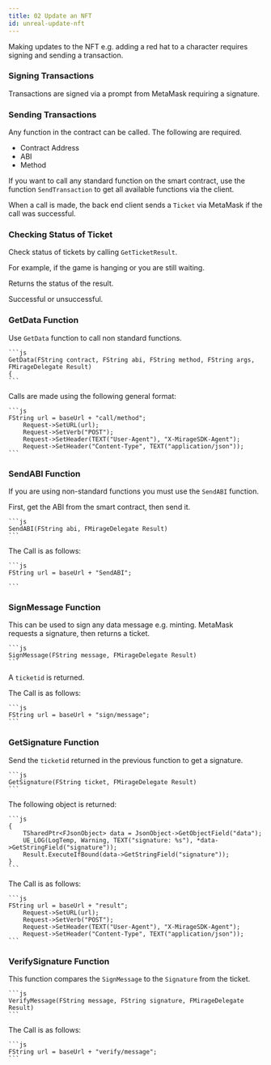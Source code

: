 ```yaml
---
title: 02 Update an NFT
id: unreal-update-nft
---
```


Making updates to the NFT e.g. adding a red hat to a character requires signing and sending a transaction.

### Signing Transactions

Transactions are signed via a prompt from MetaMask requiring a signature.

### Sending Transactions

Any function in the contract can be called. The following are required.

* Contract Address
* ABI 
* Method
 
If you want to call any standard function on the smart contract, use the function `SendTransaction` to get all available functions via the client.

When a call is made, the back end client sends a `Ticket` via MetaMask if the call was successful.

### Checking Status of Ticket

Check status of tickets by calling `GetTicketResult`.

For example, if the game is hanging or you are still waiting.

Returns the status of the result.

Successful or unsuccessful.

### GetData Function

Use `GetData` function to call non standard functions.

	```js
	GetData(FString contract, FString abi, FString method, FString args, FMirageDelegate Result)
	{
	```

Calls are made using the following general format:

	```js
	FString url = baseUrl + "call/method";
		Request->SetURL(url);
		Request->SetVerb("POST");
		Request->SetHeader(TEXT("User-Agent"), "X-MirageSDK-Agent");
		Request->SetHeader("Content-Type", TEXT("application/json"));
	```

### SendABI Function

If you are using non-standard functions you must use the `SendABI` function.

First, get the ABI from the smart contract, then send it. 

	```js
	SendABI(FString abi, FMirageDelegate Result)
	```

The Call is as follows: 

	```js
	FString url = baseUrl + "SendABI";

	```

### SignMessage Function

This can be used to sign any data message e.g. minting.
MetaMask requests a signature, then returns a ticket.

	```js
	SignMessage(FString message, FMirageDelegate Result)
	```

A `ticketid` is returned. 

The Call is as follows:

	```js
	FString url = baseUrl + "sign/message";
	```

### GetSignature Function

Send the `ticketid` returned in the previous function to get a signature.

	```js
	GetSignature(FString ticket, FMirageDelegate Result)
	```

The following object is returned:

	```js
	{
		TSharedPtr<FJsonObject> data = JsonObject->GetObjectField("data");
		UE_LOG(LogTemp, Warning, TEXT("signature: %s"), *data->GetStringField("signature"));
		Result.ExecuteIfBound(data->GetStringField("signature"));
	}
	```
The Call is as follows:

	```js
	FString url = baseUrl + "result";
		Request->SetURL(url);
		Request->SetVerb("POST");
		Request->SetHeader(TEXT("User-Agent"), "X-MirageSDK-Agent");
		Request->SetHeader("Content-Type", TEXT("application/json"));
	```

### VerifySignature Function

This function compares the `SignMessage` to the `Signature` from the ticket. 

	```js
	VerifyMessage(FString message, FString signature, FMirageDelegate Result)
	```

The Call is as follows:

	```js
	FString url = baseUrl + "verify/message";
	```

